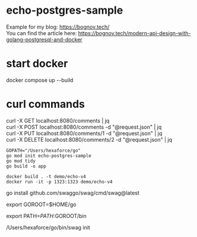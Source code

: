 # echo-postgres-sample  
Example for my blog: https://bognov.tech/  
You can find the article here:  https://bognov.tech/modern-api-design-with-golang-postgresql-and-docker

# start docker
docker compose up --build

# curl commands  

curl -X GET localhost:8080/comments | jq  
curl -X POST localhost:8080/comments -d "@request.json" | jq  
curl -X PUT localhost:8080/comments/1 -d "@request.json" | jq  
curl -X DELETE localhost:8080/comments/2 -d "@request.json" | jq



```
GOPATH="/Users/hexaforce/go"
go mod init echo-postgres-sample
go mod tidy
go build -o app
```

```
docker build . -t demo/echo-v4
docker run -it -p 1323:1323 demo/echo-v4
```

go install github.com/swaggo/swag/cmd/swag@latest

export GOROOT=$HOME/go

export PATH=$PATH:$GOROOT/bin

/Users/hexaforce/go/bin/swag init
